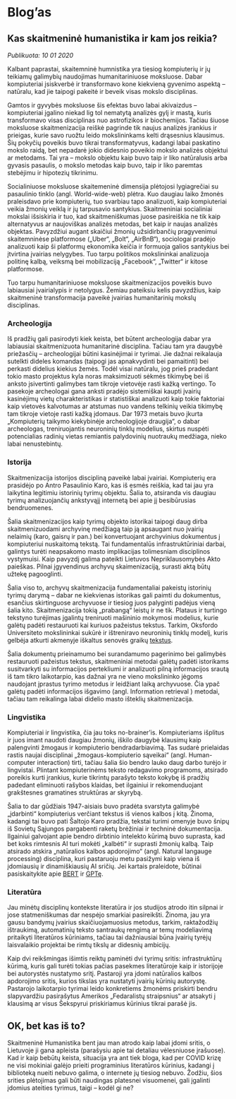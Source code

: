 # Blog’as


## Kas skaitmeninė humanistika ir kam jos reikia?

*Publikuota: 10 01 2020*

Kalbant paprastai, skaitemninė humnistika yra tiesiog kompiuterių ir jų teikiamų galimybių naudojimas humanitariniuose moksluose. Dabar kompiuteriai įsiskverbė ir transformavo kone kiekvieną gyvenimo aspektą – natūralu, kad jie taipogi pakeitė ir beveik visas mokslo disciplinas. 

Gamtos ir gyvybės moksluose šis efektas buvo labai akivaizdus – kompiuteriai įgalino niekad lig tol nematytą analizės gylį ir mastą, kuris transformavo visas disciplinas nuo astrofizikos ir biochemijos. Tačiau šiuose moksluose skaitmenizacija reiškė pagrinde tik naujus analizės įrankius ir prieigas, kurie savo ruožtu leido mokslininkams kelti drąsesnius klausimus. Šių pokyčių poveikis buvo tikrai transformatyvus, kadangi labai paskatino mokslo raidą, bet nepadarė jokio didesnio poveikio mokslo analizės objektui ar metodams. Tai yra – mokslo objektu kaip buvo taip ir liko natūralusis arba gyvasis pasaulis, o mokslo metodas kaip buvo, taip ir liko paremtas stebėjimu ir hipotezių tikrinimu. 

Socialiniuose moksluose skaitemeninė dimensija plėtojosi lygiagrečiai su pasaulinio tinklo (angl. World-wide-web) plėtra. Kuo daugiau laiko žmonės praleisdavo prie kompiuterių, tuo svarbiau tapo analizuoti, kaip kompiuteriai veikia žmonių veiklą ir jų tarpusavio santykius. Skaitmeniniai socialiniai mokslai išsiskiria ir tuo, kad skaitmeniškumas juose pasireiškia ne tik kaip alternatyvus ar naujoviškas analizės metodas, bet kaip ir naujas analizės objektas. Pavyzdžiui augant skaičiui žmonių užsidirbančių pragyvenimui skaitemninėse platformose („Uber“, „Bolt“, „AirBnB“), sociologai pradėjo analizuoti kaip ši platformų ekonomika keičia ir formuoja galios santykius bei įtvirtina įvairias nelygybes. Tuo tarpu politikos mokslininkai analizuoja politinę kalbą, veiksmą bei mobilizaciją „Facebook“, „Twitter“ ir kitose platformose.  

Tuo tarpu humanitariniuose moksluose skaitmenizacijos poveikis buvo labiausiai įvairialypis ir netolygus. Žemiau pateiksiu kelis pavyzdžius, kaip  skaitmeninė transformacija paveikė įvairias humanitarinių mokslų disciplinas. 

### Archeologija

Iš pradžių gali pasirodyti kiek keista, bet būtent archeologija dabar yra labiausiai skaitmenizuota humanitarinė disciplina. Tačiau tam yra daugybė priežasčių – archeologijai būtini kasinėjimai ir tyrimai. Jie dažnai reikalauja sutelkti dideles komandas (taipogi jas apnakvydinti bei pamaitinti) bei  perkasti didelius kiekius žemės. Todėl visai natūralu, jog prieš pradedant tokio masto projektus kyla noras maksimizuoti sėkmės tikimybę bei iš anksto įsivertinti galimybes tam tikroje vietovėje rasti kažką vertingo. 
To pasekoje archeologai gana anksti pradėjo sistemiškai kaupti įvairių kasinėjimų vietų charakteristikas ir statistiškai analizuoti kaip tokie faktoriai kaip vietovės kalvotumas ar atstumas nuo vandens telkinių veikia tikimybę tam tikroje vietoje rasti kažką įdomaus. Dar 1973 metais buvo įkurta „Kompiuterių taikymo kiekybinėje archeologijoje draugija“, o dabar archeologas, treniruojantis neuroninių tinklų modelius, skirtus nuspėti potencialias radinių vietas remiantis palydovinių nuotraukų medžiaga, nieko labai nenustebintų.

### Istorija

Skaitmenizacija istorijos discipliną paveikė labai įvairiai. Kompiuterių era prasidėjo po Antro Pasaulinio Karo, kas iš esmės reiškia, kad tai jau yra laikytina legitimiu istorinių tyrimų objektu. Šalia to, atsiranda vis daugiau tyrimų analizuojančių ankstyvąjį internetą bei apie jį besibūrusias bendruomenes. 

Šalia skaitmenizacijos kaip tyrimų objekto istorikai taipogi daug dirba skaitmenizuodami archyvinę medžiagą taip ją apsaugant nuo įvairių nelaimių (karo, gaisrų ir pan.) bei konvertuojant archyvinius dokumentus į kompiuteriui nuskaitomą tekstą. Tai fundamentalūs infrastruktūriniai darbai, galintys turėti neapsakomo masto implikacijas tolimesniam disciplinos vystymuisi. Kaip pavyzdį galima pateikti Lietuvos Nepriklausomybės Akto paieškas. Pilnai įgyvendinus archyvų skaimenizaciją, surasti aktą būtų užtekę pagooglinti.

Šalia viso to, archyvų skaitmenizacija fundamentaliai pakeistų istorinių tyrimų darymą – dabar ne kiekvienas istorikas gali paimti du dokumentus, esančius skirtinguose archyvuose ir tiesiog juos palyginti padėjus vieną šalia kito. Skaitmenizacija tokią „prabangą“ leistų ir ne tik. Plataus ir turtingo tekstyno turėjimas įgalintų treniruoti mašininio mokymosi modelius, kurie galėtų padėti restauruoti kai kuriuos pažeistus tekstus. Tarkim, Oksfordo Universiteto mokslininkai sukūrė ir ištreniravo neuroninių tinklų modelį, kuris gelbėja atkurti akmenyje iškaltus senovės graikų [tekstus](https://deepmind.com/research/publications/Restoring-ancient-text-using-deep-learning-a-case-study-on-Greek-epigraphy). 

Šalia dokumentų prieinamumo bei surandamumo pagerinimo bei galimybės restauruoti pažeistus tekstus, skaitmeniniai metodai galėtų padėti istorikams susitvarkyti su informacijos pertekliumi ir analizuoti pilną informacijos srautą iš tam tikro laikotarpio, kas dažnai yra ne vieno mokslininko jėgoms naudojant įprastus tyrimo metodus ir leidžiant laiką archyvuose. Čia ypač galėtų padėti informacijos išgavimo (angl. Information retrieval ) metodai, tačiau tam reikalinga labai didelio masto išteklių skaitmenizacija. 

### Lingvistika

Kompiuteriai ir lingvistika, čia jau toks no-brainer’is. Kompiuteriams išplitus ir juos imant naudoti daugiau žmonių, iškilo daugybė klausimų kaip palengvinti žmogaus ir kompiuterio bendradarbiavimą. Tas sudarė prielaidas rastis naujai disciplinai „žmogaus-kompiuterio sąveikai“ (angl. Human-computer interaction) tirti, tačiau šalia šio bendro lauko daug darbo turėjo ir lingvistai. Plintant kompiuterinėms teksto redagavimo programoms, atsirado poreikis kurti įrankius, kurie tikrintų parašyto teksto kokybę iš pradžių padedant eliminuoti rašybos klaidas, bet ilgainiui ir rekomenduojant grakštesnes gramatines struktūras ar skyrybą. 

Šalia to dar gūdžiais 1947-aisiais buvo pradėta svarstyta galimybė „įdarbinti“ kompiuterius verčiant tekstus iš vienos kalbos į kitą. Žinoma, kadangi tai buvo pati Šaltojo Karo pradžia, tekstai turimi omenyje buvo šnipų iš Sovietų Sąjungos pargabenti raketų brėžiniai ir techninė dokumentacija. Ilgainiui galvojant apie bendro dirbtinio intelekto kūrimą buvo suprasta, kad bet koks rimtesnis AI turi mokėti „kalbėti“ ir suprasti žmonių kalbą. Taip atsirado atskira „natūralios kalbos apdorojimo“ (angl. Natural langauge processing) disciplina, kuri pastaruoju metu pasižymi kaip viena iš įdomiausių ir dinamiškiausių AI sričių. Jei kartais praleidote, būtinai pasiskaitykite apie [BERT](https://blog.google/products/search/search-language-understanding-bert/) ir [GPTę](https://www.forbes.com/sites/bernardmarr/2020/10/05/what-is-gpt-3-and-why-is-it-revolutionizing-artificial-intelligence/?sh=6a7b5093481a). 

### Literatūra

Jau minėtų disciplinų kontekste literatūra ir jos studijos atrodo itin silpnai ir jose statmeniškumas dar nespėjo smarkiai pasireikšti. Žinoma, jau yra gausu bandymų įvairius skaičiuojamuosius metodus, tarkim, raktažodžių ištraukimą, automatinių teksto santraukų rengimą ar temų modeliavimą pritaikyti literatūros kūriniams, tačiau tai dažniausiai  būna įvairių tyrėjų laisvalaikio projektai be rimtų tikslų ar didesnių ambicijų. 

Kaip dvi reikšmingas išimtis reiktų paminėti dvi tyrimų sritis: infrastruktūrų kūrimą, kuris gali turėti tokias pačias pasekmes literatūroje kaip ir istorijoje bei autorystės nustatymo sritį. Pastaroji yra įdomi natūralios kalbos apdorojimo sritis, kurios tikslas yra nustatyti įvairių kūrinių autorystę. Pastarojo laikotarpio tyrimai leido konkretiems žmonėms priskirti bendru slapyvardžiu pasirašytus Amerikos  „Fedaralistų straipsnius“ ar atsakyti į klausimą ar visus Šekspyrui priskiriamus kūrinius tikrai parašė jis. 

## OK, bet kas iš to?

Skaitmeninė Humanistika bent jau man atrodo kaip labai įdomi sritis, o Lietuvoje ji gana apleista (parašysiu apie tai detaliau vėlesniuose įrašuose). Kad ir kaip bebūtų keista, situacija yra ant tiek bloga, kad per COVID krizę ne visi mokiniai galėjo prieiti programinius literatūros kūrinius, kadangi į biblioteką nueiti nebuvo galima, o internete jų tiesiog nebuvo. Žodžiu, šios srities plėtojimas gali būti naudingas platesnei visuomenei, gali įgalinti įdomius ateities tyrimus, taigi – kodėl gi ne?
